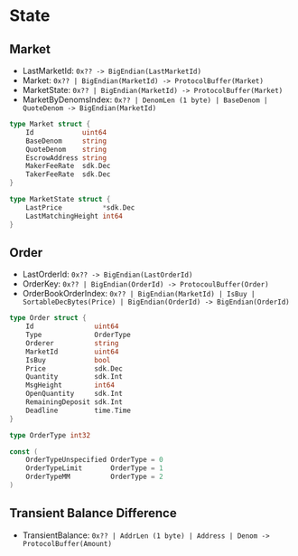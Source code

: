 <!-- order: 2 -->

# State

## Market

* LastMarketId: `0x?? -> BigEndian(LastMarketId)`
* Market: `0x?? | BigEndian(MarketId) -> ProtocolBuffer(Market)`
* MarketState: `0x?? | BigEndian(MarketId) -> ProtocolBuffer(Market)`
* MarketByDenomsIndex: `0x?? | DenomLen (1 byte) | BaseDenom | QuoteDenom -> BigEndian(MarketId)`

```go
type Market struct {
    Id            uint64
    BaseDenom     string
    QuoteDenom    string
    EscrowAddress string
    MakerFeeRate  sdk.Dec
    TakerFeeRate  sdk.Dec
}

type MarketState struct {
    LastPrice          *sdk.Dec
    LastMatchingHeight int64
}
```

## Order

* LastOrderId: `0x?? -> BigEndian(LastOrderId)`
* OrderKey: `0x?? | BigEndian(OrderId) -> ProtocoulBuffer(Order)`
* OrderBookOrderIndex: `0x?? | BigEndian(MarketId) | IsBuy | SortableDecBytes(Price) | BigEndian(OrderId) -> BigEndian(OrderId)`

```go
type Order struct {
    Id               uint64
    Type             OrderType
    Orderer          string
    MarketId         uint64
    IsBuy            bool
    Price            sdk.Dec
    Quantity         sdk.Int
    MsgHeight        int64
    OpenQuantity     sdk.Int
    RemainingDeposit sdk.Int
    Deadline         time.Time
}

type OrderType int32

const (
    OrderTypeUnspecified OrderType = 0
    OrderTypeLimit       OrderType = 1
    OrderTypeMM          OrderType = 2
)
```

## Transient Balance Difference

* TransientBalance: `0x?? | AddrLen (1 byte) | Address | Denom -> ProtocolBuffer(Amount)`
